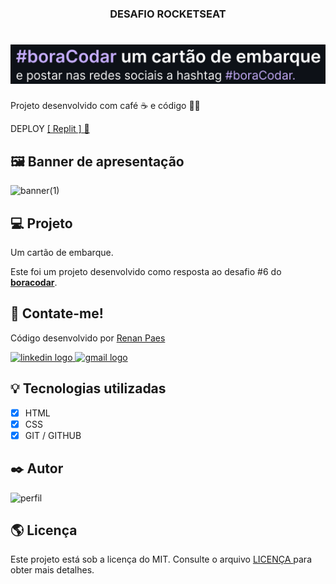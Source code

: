 <h3 align="center">DESAFIO ROCKETSEAT</h3>
<h1 align="center">
  <a href="https://Cartao-de-embarque.renanpaes92.repl.co" target="_blank">
  <img alt="Cartão de produto" title="Cartão de produto" src="./img/apresentacao.svg" />
  </a>
</h1>



Projeto desenvolvido com café ☕ e código 👨‍💻


DEPLOY  <a href="https://Cartao-de-embarque.renanpaes92.repl.co" target="_blank">[ Replit ] 🔗</a>


##  🖼️ Banner de apresentação


![banner(1)](https://user-images.githubusercontent.com/77288669/217948127-d36943ba-ca20-4fab-800b-90b193653928.svg)

## 💻 Projeto

Um cartão de embarque.

Este foi um projeto desenvolvido como resposta ao desafio #6 do **[boracodar](https://boracodar.dev/#)**.

##  📱 Contate-me!

<div align="left">
  <p>Código desenvolvido por <a href="https://www.linkedin.com/in/renanpaes92/" target="_blank">Renan Paes</a></p>
  <a href="https://www.linkedin.com/in/renanpaes92/" target="_blank">
    <img src="https://raw.githubusercontent.com/maurodesouza/profile-readme-generator/master/src/assets/icons/social/linkedin/default.svg" width="52" height="40" alt="linkedin logo"  />
  </a>
  
  <a href="mailto:cariocarh@hotmail.com" target="_blank">
    <img src="https://raw.githubusercontent.com/maurodesouza/profile-readme-generator/master/src/assets/icons/social/gmail/default.svg" width="52" height="40" alt="gmail logo"  />
  </a>
</div>



##  💡 Tecnologias utilizadas

- [x] HTML
- [x] CSS
- [x] GIT / GITHUB

##  ✒️ Autor


![perfil](https://user-images.githubusercontent.com/77288669/217940909-e61cb717-06dd-4842-9664-fe9a614062e8.jpg)


##  🌎 Licença

Este projeto está sob a licença do MIT. Consulte o arquivo [ LICENÇA ](https://github.com/VagnerNerves/productcard-boracodar/blob/master/LICENSE) para obter mais detalhes.
